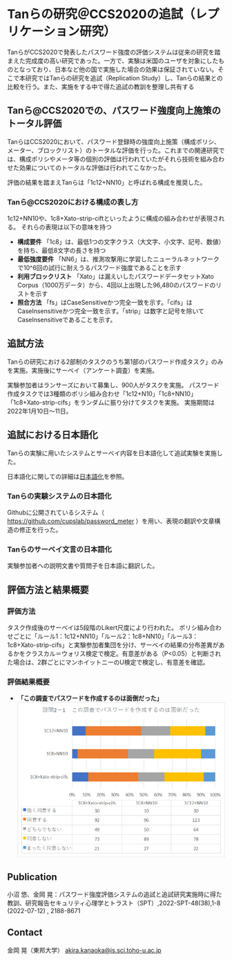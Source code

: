 Tanらの研究＠CCS2020の追試（レプリケーション研究）
====
TanらがCCS2020で発表したパスワード強度の評価システムは従来の研究を踏まえた完成度の高い研究であった。一方で、実験は米国のユーザを対象にしたものとなっており、日本など他の国で実施した場合の効果は保証されていない。そこで本研究ではTanらの研究を追試（Replication Study）し、Tanらの結果との比較を行う。また、実施をする中で得た追試の教訓を整理し共有する

## Tanら@CCS2020での、パスワード強度向上施策のトータル評価
TanらはCCS2020において、パスワード登録時の強度向上施策（構成ポリシ、メーター、ブロックリスト）のトータルな評価を行った。これまでの関連研究では、構成ポリシやメータ等の個別の評価は行われていたがそれら技術を組み合わせた効果についてのトータルな評価は行われてこなかった。

評価の結果を踏まえTanらは「1c12+NN10」と呼ばれる構成を推奨した。

### Tanら@CCS2020における構成の表し方
1c12+NN10や、1c8+Xato-strip-ciftといったように構成の組み合わせが表現される。
それらの表現は以下の意味を持つ
- **構成要件** 「1c8」は、最低1つの文字クラス（大文字、小文字、記号、数値）を持ち、最低8文字の長さを持つ
- **最低強度要件** 「NN6」は、推測攻撃用に学習したニューラルネットワークで10^6回の試行に耐えうるパスワード強度であることを示す
- **利用ブロックリスト** 「Xato」は漏えいしたパスワードデータセットXato Corpus（1000万データ）から、4回以上出現した96,480のパスワードのリストを示す
- **照合方法** 「fs」はCaseSensitiveかつ完全一致を示す。「cifs」はCaseInsensitiveかつ完全一致を示す。「strip」は数字と記号を除いてCaseInsensitiveであることを示す。

## 追試方法
Tanらの研究における2部制のタスクのうち第1部のパスワード作成タスク」のみを実施。実施後にサーベイ（アンケート調査）を実施。

実験参加者はランサーズにおいて募集し、900人がタスクを実施。
パスワード作成タスクでは3種類のポリシ組み合わせ「1c12+N10」「1c8+NN10」「1c8+Xato-strip-cifs」をランダムに振り分けてタスクを実施。
実施期間は2022年1月10日～11日。

## 追試における日本語化
Tanらの実験に用いたシステムとサーベイ内容を日本語化して追試実験を実施した。

日本語化に関しての詳細は[日本語化](/localization_ja/)を参照。

### Tanらの実験システムの日本語化
Githubに公開されているシステム（ https://github.com/cupslab/password_meter ）を用い、表現の翻訳や文章構造の修正を行った。

### Tanらのサーベイ文言の日本語化
実験参加者への説明文書や質問子を日本語に翻訳した。

## 評価方法と結果概要

### 評価方法
タスク作成後のサーベイは5段階のLikert尺度により行われた。
ポリシ組み合わせごとに「ルール1：1c12+NN10」「ルール2：1c8+NN10」「ルール3：1c8+Xato-strip-cifs」と実験参加者集団を分け、サーベイの結果の分布差異があるかをクラスカル＝ウォリス検定で検定。有意差がある（P<0.05）と判断された場合は、2群ごとにマンホイットニーのU検定で検定し、有意差を確認。

### 評価結果概要
- **「この調査でパスワードを作成するのは面倒だった」**
![設問2-1の結果](image/result2_1.png)


## Publication

小沼 悠、金岡 晃：パスワード強度評価システムの追試と追試研究実施時に得た教訓、研究報告セキュリティ心理学とトラスト（SPT）,2022-SPT-48(38),1-8 (2022-07-12) , 2188-8671

## Contact

金岡 晃（東邦大学）
akira.kanaoka@is.sci.toho-u.ac.jp